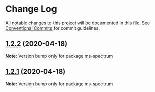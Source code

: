 # Change Log

All notable changes to this project will be documented in this file.
See [Conventional Commits](https://conventionalcommits.org) for commit guidelines.

## [1.2.2](https://github.com/cheminfo/molecular-formula/compare/ms-spectrum@1.2.1...ms-spectrum@1.2.2) (2020-04-18)

**Note:** Version bump only for package ms-spectrum





## [1.2.1](https://github.com/cheminfo/molecular-formula/compare/ms-spectrum@1.2.0...ms-spectrum@1.2.1) (2020-04-18)

**Note:** Version bump only for package ms-spectrum
